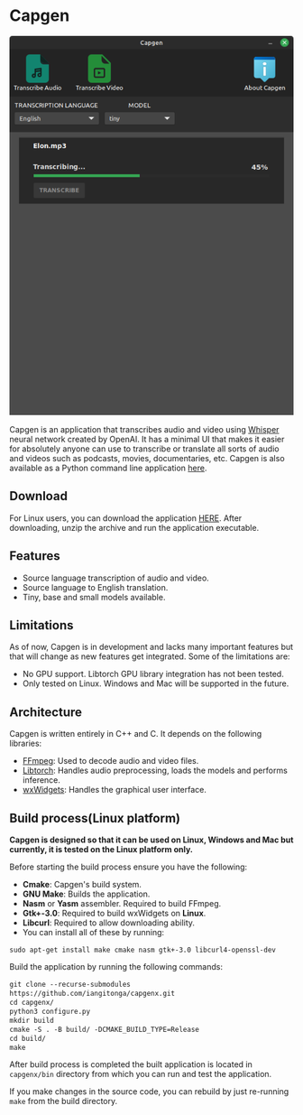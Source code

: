 # Capgen
![alt text](./demo_image.png)

Capgen is an application that transcribes audio and video using [Whisper](https://openai.com/blog/whisper/) neural network created by
OpenAI. It has a minimal UI that makes it easier for absolutely anyone can use to transcribe or translate all sorts
of audio and videos such as podcasts, movies, documentaries, etc. Capgen is also
available as a Python command line application [here](https://github.com/iangitonga/capgen).

## Download
For Linux users, you can download the application [HERE](https://huggingface.co/iangitonga/capgen_models/resolve/main/Capgen.zip).
After downloading, unzip the archive and run the application executable.

## Features
- Source language transcription of audio and video.
- Source language to English translation.
- Tiny, base and small models available.

## Limitations
As of now, Capgen is in development and lacks many important features but
that will change as new features get integrated. Some of the limitations are:

- No GPU support. Libtorch GPU library integration has not been tested.
- Only tested on Linux. Windows and Mac will be supported in the future.

## Architecture
Capgen is written entirely in C++ and C. It depends on the following libraries:

- [FFmpeg](https://github.com/FFmpeg/FFmpeg): Used to decode audio and video files.
- [Libtorch](https://pytorch.org/cppdocs/index.html): Handles audio preprocessing, loads the models and performs inference.
- [wxWidgets](https://www.wxwidgets.org/): Handles the graphical user interface.

## Build process(Linux platform)
**Capgen is designed so that it can be used on Linux, Windows and Mac but 
currently, it is tested on the Linux platform only.**

Before starting the build process ensure you have the following:

- **Cmake**: Capgen's build system.
- **GNU Make**: Builds the application.
- **Nasm** or **Yasm** assembler. Required to build FFmpeg.
- **Gtk+-3.0**: Required to build wxWidgets on **Linux**.
- **Libcurl**: Required to allow downloading ability.
- You can install all of these by running:
```
sudo apt-get install make cmake nasm gtk+-3.0 libcurl4-openssl-dev
```

Build the application by running the following commands:

```
git clone --recurse-submodules https://github.com/iangitonga/capgenx.git
cd capgenx/
python3 configure.py
mkdir build
cmake -S . -B build/ -DCMAKE_BUILD_TYPE=Release
cd build/
make
```

After build process is completed the built application is located in `capgenx/bin` directory from which you can run and test the application.

If you make changes in the source code, you can rebuild by just re-running `make` from the build directory.